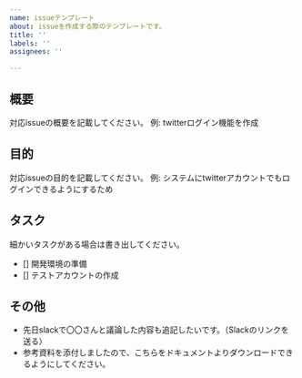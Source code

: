 ```yaml
---
name: issueテンプレート
about: issueを作成する際のテンプレートです。
title: ''
labels: ''
assignees: ''

---
```


## 概要
対応issueの概要を記載してください。
例: twitterログイン機能を作成

## 目的
対応issueの目的を記載してください。
例: システムにtwitterアカウントでもログインできるようにするため

## タスク
細かいタスクがある場合は書き出してください。
- [] 開発環境の準備
- [] テストアカウントの作成

## その他
- 先日slackで〇〇さんと議論した内容も追記したいです。（Slackのリンクを送る）
- 参考資料を添付しましたので、こちらをドキュメントよりダウンロードできるようにしてください。
